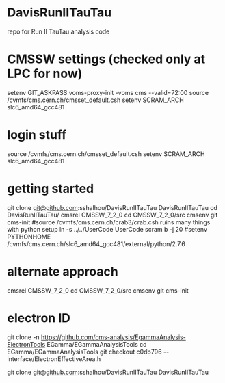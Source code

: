 # DavisRunIITauTau
repo for Run II TauTau analysis code 

# CMSSW settings (checked only at LPC for now)

setenv GIT_ASKPASS
voms-proxy-init -voms cms --valid=72:00
source /cvmfs/cms.cern.ch/cmsset_default.csh
setenv SCRAM_ARCH slc6_amd64_gcc481

# login stuff 

source /cvmfs/cms.cern.ch/cmsset_default.csh
setenv SCRAM_ARCH slc6_amd64_gcc481 


# getting started

git clone git@github.com:sshalhou/DavisRunIITauTau DavisRunIITauTau
cd DavisRunIITauTau/
cmsrel CMSSW_7_2_0
cd CMSSW_7_2_0/src
cmsenv 
git cms-init
#source /cvmfs/cms.cern.ch/crab3/crab.csh ruins many things with python setup
ln -s ../../UserCode UserCode
scram b -j 20
#setenv PYTHONHOME /cvmfs/cms.cern.ch/slc6_amd64_gcc481/external/python/2.7.6

# alternate approach

cmsrel CMSSW_7_2_0
cd CMSSW_7_2_0/src
cmsenv 
git cms-init

# electron ID
git clone -n https://github.com/cms-analysis/EgammaAnalysis-ElectronTools EGamma/EGammaAnalysisTools 
cd EGamma/EGammaAnalysisTools
git checkout c0db796 -- interface/ElectronEffectiveArea.h


git clone git@github.com:sshalhou/DavisRunIITauTau DavisRunIITauTau

